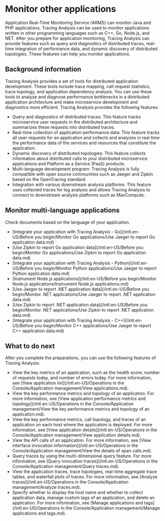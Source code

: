 # Monitor other applications

Application Real-Time Monitoring Service \(ARMS\) can monitor Java and PHP applications. Tracing Analysis can be used to monitor applications written in other programming languages such as C++, Go, Node.js, and NET. After you prepare for application monitoring, Tracing Analysis can provide features such as query and diagnostics of distributed traces, real-time integration of performance data, and dynamic discovery of distributed topologies. These features can help you monitor applications.

## Background information

Tracing Analysis provides a set of tools for distributed application development. These tools include trace mapping, call request statistics, trace topology, and application dependency analysis. You can use these tools to analyze and diagnose performance bottlenecks in a distributed application architecture and make microservice development and diagnostics more efficient. Tracing Analysis provides the following features:

-   Query and diagnostics of distributed traces: This feature tracks microservice user requests in the distributed architecture and summarizes these requests into distributed traces.
-   Real-time collection of application performance data: This feature tracks all user requests for an application and collects and analyzes in real time the performance data of the services and resources that constitute the application.
-   Dynamic discovery of distributed topologies: This feature collects information about distributed calls to your distributed microservice applications and Platform as a Service \(PaaS\) products.
-   Multi-language development program: Tracing Analysis is fully compatible with open source communities such as Jaeger and Zipkin based on the OpenTracing standard.
-   Integration with various downstream analysis platforms: This feature uses collected traces for log analysis and allows Tracing Analysis to connect to downstream analysis platforms such as MaxCompute.

## Monitor multi-language applications

Check documents based on the language of your application.

-   [Integrate your application with Tracing Analysis - Go](/intl.en-US/Before you begin/Monitor Go applications/Use Jaeger to report Go application data.md)
-   [Use Zipkin to report Go application data](/intl.en-US/Before you begin/Monitor Go applications/Use Zipkin to report Go application data.md)
-   [Integrate your application with Tracing Analysis - Python](/intl.en-US/Before you begin/Monitor Python applications/Use Jaeger to report Python application data.md)
-   [Instrument Node.js applications](/intl.en-US/Before you begin/Monitor Node.js applications/Instrument Node.js applications.md)
-   [Use Jaeger to report .NET application data](/intl.en-US/Before you begin/Monitor. NET applications/Use Jaeger to report .NET application data.md)
-   [Use Zipkin to report .NET application data](/intl.en-US/Before you begin/Monitor. NET applications/Use Zipkin to report .NET application data.md)
-   [Integrate your application with Tracing Analysis - C++](/intl.en-US/Before you begin/Monitor C++ applications/Use Jaeger to report C++ application data.md)

## What to do next

After you complete the preparations, you can use the following features of Tracing Analysis:

-   View the key metrics of an application, such as the health score, number of requests today, and number of errors today. For more information, see [View application list](/intl.en-US/Operations in the Console/Application management/View applications.md).
-   View the key performance metrics and topology of an application. For more information, see [View application performance metrics and topology](/intl.en-US/Operations in the Console/Application management/View the key performance metrics and topology of an application.md).
-   View the key performance metrics, call topology, and traces of an application on each host where the application is deployed. For more information, see [View application details](/intl.en-US/Operations in the Console/Application management/View application details.md).
-   View the API calls of an application. For more information, see [View interface invocation information](/intl.en-US/Operations in the Console/Application management/View the details of span calls.md).
-   Query traces by using the multi-dimensional query feature. For more information, see [Query invocation traces](/intl.en-US/Operations in the Console/Application management/Query traces.md).
-   View the application traces, trace topologies, real-time aggregate trace tables, and waterfall plots of traces. For more information, see [Analyze traces](/intl.en-US/Operations in the Console/Application management/Analyze traces.md).
-   Specify whether to display the host name and whether to collect application data, manage custom tags of an application, and delete an application. For more information, see [Manage applications and tags](/intl.en-US/Operations in the Console/Application management/Manage applications and tags.md).

